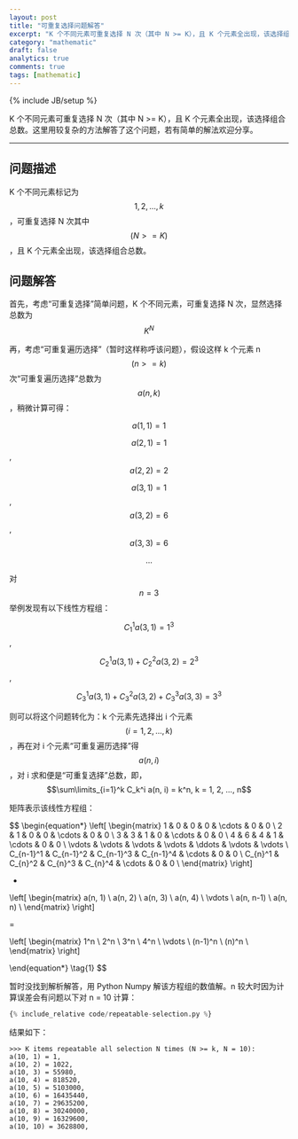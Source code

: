 ```yaml
---
layout: post
title: "可重复选择问题解答"
excerpt: "K 个不同元素可重复选择 N 次（其中 N >= K），且 K 个元素全出现，该选择组合总数。这里用较复杂的方法解答了这个问题，若有简单的解法欢迎分享。"
category: "mathematic"
draft: false
analytics: true
comments: true
tags: [mathematic]
---
```

{% include JB/setup %}

K 个不同元素可重复选择 N 次（其中 N >= K），且 K 个元素全出现，该选择组合总数。这里用较复杂的方法解答了这个问题，若有简单的解法欢迎分享。

---

## 问题描述

K 个不同元素标记为 $${ 1, 2, ..., k }$$ ，可重复选择 N 次其中 $$(N >= K)$$，且 K 个元素全出现，该选择组合总数。

## 问题解答

首先，考虑“可重复选择”简单问题，K 个不同元素，可重复选择 N 次，显然选择总数为 $$K^N$$

再，考虑“可重复遍历选择”（暂时这样称呼该问题），假设这样 k 个元素 n $$(n >= k)$$ 次“可重复遍历选择”总数为 $$a(n, k)$$，稍微计算可得：

$$a(1, 1) = 1$$ $$$$ $$$$

$$a(2, 1) = 1$$, $$a(2, 2) = 2$$ $$$$

$$a(3, 1) = 1$$, $$a(3, 2) = 6$$, $$a(3, 3) = 6$$

$$...$$ $$$$ $$$$

对 $$n = 3$$ 举例发现有以下线性方程组：

$$C_1^1 a(3, 1) = 1^3$$, $$$$

$$C_2^1 a(3, 1) + C_2^2 a(3, 2) = 2^3$$, $$$$

$$C_3^1 a(3, 1) + C_3^2 a(3, 2) + C_3^3 a(3, 3) = 3^3$$ $$$$

则可以将这个问题转化为：k 个元素先选择出 i 个元素 $$(i = 1, 2, ..., k)$$，再在对 i 个元素“可重复遍历选择”得 $$a(n, i)$$，对 i 求和便是“可重复选择”总数，即，$$\sum\limits_{i=1}^k C_k^i a(n, i) = k^n, k = 1, 2, ..., n$$

矩阵表示该线性方程组：

$$
\begin{equation*}
\left[
\begin{matrix}
 1           & 0          & 0          & 0          & \cdots     & 0          & 0      \\
 2           & 1          & 0          & 0          & \cdots     & 0          & 0      \\
 3           & 3          & 1          & 0          & \cdots     & 0          & 0      \\
 4           & 6          & 4          & 1          & \cdots     & 0          & 0      \\
 \vdots      & \vdots     & \vdots     & \vdots     & \ddots     & \vdots     & \vdots \\
 C_{n-1}^1   & C_{n-1}^2  & C_{n-1}^3  & C_{n-1}^4  & \cdots     & 0          & 0      \\
 C_{n}^1     & C_{n}^2    & C_{n}^3    & C_{n}^4    & \cdots     & 0          & 0      \\
\end{matrix}
\right]

*

\left[
\begin{matrix}
 a(n, 1)     \\
 a(n, 2)     \\
 a(n, 3)     \\
 a(n, 4)     \\
 \vdots      \\
 a(n, n-1)   \\
 a(n, n)     \\
\end{matrix}
\right]

=

\left[
\begin{matrix}
 1^n         \\
 2^n         \\
 3^n         \\
 4^n         \\
 \vdots      \\
 (n-1)^n         \\
 (n)^n         \\
\end{matrix}
\right]

\end{equation*} \tag{1}
$$

暂时没找到解析解答，用 Python Numpy 解该方程组的数值解。n 较大时因为计算误差会有问题以下对 n = 10 计算：

```python
{% include_relative code/repeatable-selection.py %}
```

结果如下：

```nohighlight
>>> K items repeatable all selection N times (N >= k, N = 10):
a(10, 1) = 1,
a(10, 2) = 1022,
a(10, 3) = 55980,
a(10, 4) = 818520,
a(10, 5) = 5103000,
a(10, 6) = 16435440,
a(10, 7) = 29635200,
a(10, 8) = 30240000,
a(10, 9) = 16329600,
a(10, 10) = 3628800,
```
